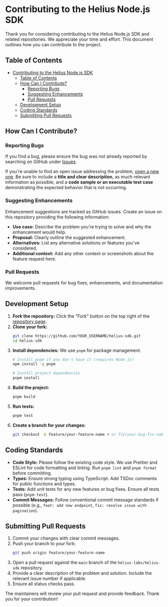 # Contributing to the Helius Node.js SDK

Thank you for considering contributing to the Helius Node.js SDK and related repositories. We appreciate your time and effort. This document outlines how you can contribute to the project.

## Table of Contents

- [Contributing to the Helius Node.js SDK](#contributing-to-the-helius-nodejs-sdk)
  - [Table of Contents](#table-of-contents)
  - [How Can I Contribute?](#how-can-i-contribute)
    - [Reporting Bugs](#reporting-bugs)
    - [Suggesting Enhancements](#suggesting-enhancements)
    - [Pull Requests](#pull-requests)
  - [Development Setup](#development-setup)
  - [Coding Standards](#coding-standards)
  - [Submitting Pull Requests](#submitting-pull-requests)

## How Can I Contribute?

### Reporting Bugs

If you find a bug, please ensure the bug was not already reported by searching on GitHub under [Issues](https://github.com/helius-labs/helius-sdk/issues).

If you're unable to find an open issue addressing the problem, [open a new one](https://github.com/helius-labs/helius-sdk/issues/new). Be sure to include a **title and clear description**, as much relevant information as possible, and a **code sample or an executable test case** demonstrating the expected behavior that is not occurring.

### Suggesting Enhancements

Enhancement suggestions are tracked as GitHub issues. Create an issue on this repository providing the following information:

- **Use case:** Describe the problem you're trying to solve and why the enhancement would help.
- **Proposal:** Clearly outline the suggested enhancement.
- **Alternatives:** List any alternative solutions or features you've considered.
- **Additional context:** Add any other context or screenshots about the feature request here.

### Pull Requests

We welcome pull requests for bug fixes, enhancements, and documentation improvements.

## Development Setup

1.  **Fork the repository:** Click the "Fork" button on the top right of the [repository page](https://github.com/helius-labs/helius-sdk).
2.  **Clone your fork:**
    ```bash
    git clone https://github.com/YOUR_USERNAME/helius-sdk.git
    cd helius-sdk
    ```
3.  **Install dependencies:** We use `pnpm` for package management.
    ```bash
    # Install pnpm if you don't have it (requires Node.js)
    npm install -g pnpm

    # Install project dependencies
    pnpm install
    ```
4.  **Build the project:**
    ```bash
    pnpm build
    ```
5.  **Run tests:**
    ```bash
    pnpm test
    ```
6.  **Create a branch for your changes:**
    ```bash
    git checkout -b feature/your-feature-name # or fix/your-bug-fix-name
    ```

## Coding Standards

- **Code Style:** Please follow the existing code style. We use Prettier and ESLint for code formatting and linting. Run `pnpm lint` and `pnpm format` before committing.
- **Types:** Ensure strong typing using TypeScript. Add TSDoc comments for public functions and types.
- **Tests:** Add unit tests for any new features or bug fixes. Ensure all tests pass (`pnpm test`).
- **Commit Messages:** Follow conventional commit message standards if possible (e.g., `feat: add new endpoint`, `fix: resolve issue with pagination`).

## Submitting Pull Requests

1.  Commit your changes with clear commit messages.
2.  Push your branch to your fork:
    ```bash
    git push origin feature/your-feature-name
    ```
3.  Open a pull request against the `main` branch of the `helius-labs/helius-sdk` repository.
4.  Provide a clear description of the problem and solution. Include the relevant issue number if applicable.
5.  Ensure all status checks pass.

The maintainers will review your pull request and provide feedback. Thank you for your contribution!
